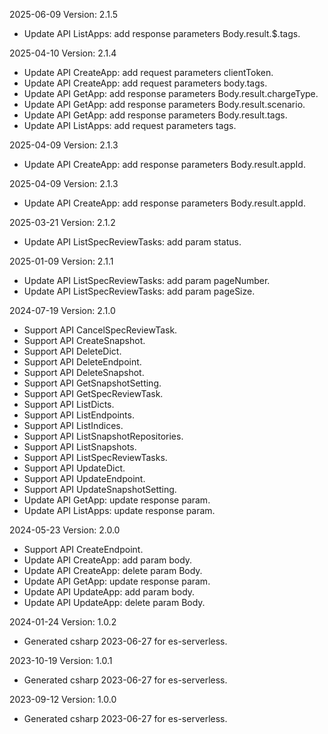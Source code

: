 2025-06-09 Version: 2.1.5
- Update API ListApps: add response parameters Body.result.$.tags.


2025-04-10 Version: 2.1.4
- Update API CreateApp: add request parameters clientToken.
- Update API CreateApp: add request parameters body.tags.
- Update API GetApp: add response parameters Body.result.chargeType.
- Update API GetApp: add response parameters Body.result.scenario.
- Update API GetApp: add response parameters Body.result.tags.
- Update API ListApps: add request parameters tags.


2025-04-09 Version: 2.1.3
- Update API CreateApp: add response parameters Body.result.appId.


2025-04-09 Version: 2.1.3
- Update API CreateApp: add response parameters Body.result.appId.


2025-03-21 Version: 2.1.2
- Update API ListSpecReviewTasks: add param status.


2025-01-09 Version: 2.1.1
- Update API ListSpecReviewTasks: add param pageNumber.
- Update API ListSpecReviewTasks: add param pageSize.


2024-07-19 Version: 2.1.0
- Support API CancelSpecReviewTask.
- Support API CreateSnapshot.
- Support API DeleteDict.
- Support API DeleteEndpoint.
- Support API DeleteSnapshot.
- Support API GetSnapshotSetting.
- Support API GetSpecReviewTask.
- Support API ListDicts.
- Support API ListEndpoints.
- Support API ListIndices.
- Support API ListSnapshotRepositories.
- Support API ListSnapshots.
- Support API ListSpecReviewTasks.
- Support API UpdateDict.
- Support API UpdateEndpoint.
- Support API UpdateSnapshotSetting.
- Update API GetApp: update response param.
- Update API ListApps: update response param.


2024-05-23 Version: 2.0.0
- Support API CreateEndpoint.
- Update API CreateApp: add param body.
- Update API CreateApp: delete param Body.
- Update API GetApp: update response param.
- Update API UpdateApp: add param body.
- Update API UpdateApp: delete param Body.


2024-01-24 Version: 1.0.2
- Generated csharp 2023-06-27 for es-serverless.

2023-10-19 Version: 1.0.1
- Generated csharp 2023-06-27 for es-serverless.

2023-09-12 Version: 1.0.0
- Generated csharp 2023-06-27 for es-serverless.

